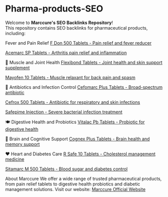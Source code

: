 # Pharma-products-SEO
Welcome to **Marccure's SEO Backlinks Repository**!  
This repository contains SEO backlinks for pharmaceutical products, including:

Fever and Pain Relief
[F Don 500 Tablets - Pain relief and fever reducer](https://marccure.com/pharma-product/f-don-500)

[Acemarc SP Tablets - Arthritis pain relief and inflammation](https://marccure.com/pharma-product/acemarc-sp)

💪 Muscle and Joint Health
[Flexibond Tablets - Joint health and skin support supplement](https://marccure.com/pharma-product/flexibond-tablets-)

[Mayofen 10 Tablets - Muscle relaxant for back pain and spasm](https://marccure.com/pharma-product/mayofen-10)

🦠 Antibiotics and Infection Control
[Cefomarc Plus Tablets - Broad-spectrum antibiotic](https://marccure.com/pharma-product/cefomarc-plus-)

[Cefrox 500 Tablets - Antibiotic for respiratory and skin infections](https://marccure.com/pharma-product/cefrox-500)

[Safepime Injection - Severe bacterial infection treatment](https://marccure.com/pharma-product/safepime-injection-)

🍽️ Digestive Health and Probiotics
[Vitalac Pb Tablets - Probiotic for digestive health](https://marccure.com/pharma-product/vitalac-pb-tablets-)


🧠 Brain and Cognitive Support
[Cognex Plus Tablets - Brain health and memory support](https://marccure.com/pharma-product/cognex-plus-tablets-)

❤️ Heart and Diabetes Care
[R Safe 10 Tablets - Cholesterol management medicine](https://marccure.com/pharma-product/r-safe-10-tablets)

[Sitamarc M 500 Tablets - Blood sugar and diabetes control](https://marccure.com/pharma-product/sitamarc-m-500-)

About Marccure
We offer a wide range of trusted pharmaceutical products, from pain relief tablets to digestive health probiotics and diabetic management solutions.
Visit our website: [Marccure Official Website](https://marccure.com/)
